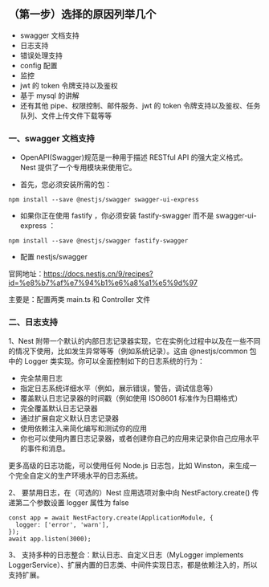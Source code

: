 ## （第一步）选择的原因列举几个

- swagger 文档支持
- 日志支持
- 错误处理支持
- config 配置
- 监控
- jwt 的 token 令牌支持以及鉴权
- 基于 mysql 的讲解
- 还有其他 pipe、权限控制、邮件服务、jwt 的 token 令牌支持以及鉴权、任务队列、文件上传文件下载等等

### 一、swagger 文档支持

- OpenAPI(Swagger)规范是一种用于描述 RESTful API 的强大定义格式。 Nest 提供了一个专用模块来使用它。

- 首先，您必须安装所需的包：

```
npm install --save @nestjs/swagger swagger-ui-express
```

- 如果你正在使用 fastify ，你必须安装 fastify-swagger 而不是 swagger-ui-express ：

```
npm install --save @nestjs/swagger fastify-swagger
```

- 配置 nestjs/swagger

官网地址：https://docs.nestjs.cn/9/recipes?id=%e8%b7%af%e7%94%b1%e6%a8%a1%e5%9d%97

主要是：配置两类 main.ts 和 Controller 文件

### 二、日志支持

1、Nest 附带一个默认的内部日志记录器实现，它在实例化过程中以及在一些不同的情况下使用，比如发生异常等等（例如系统记录）。这由 @nestjs/common 包中的 Logger 类实现。你可以全面控制如下的日志系统的行为：

- 完全禁用日志
- 指定日志系统详细水平（例如，展示错误，警告，调试信息等）
- 覆盖默认日志记录器的时间戳（例如使用 ISO8601 标准作为日期格式）
- 完全覆盖默认日志记录器
- 通过扩展自定义默认日志记录器
- 使用依赖注入来简化编写和测试你的应用
- 你也可以使用内置日志记录器，或者创建你自己的应用来记录你自己应用水平的事件和消息。

更多高级的日志功能，可以使用任何 Node.js 日志包，比如 Winston，来生成一个完全自定义的生产环境水平的日志系统。

2、 要禁用日志，在（可选的）Nest 应用选项对象中向 NestFactory.create() 传递第二个参数设置 logger 属性为 false

```
const app = await NestFactory.create(ApplicationModule, {
  logger: ['error', 'warn'],
});
await app.listen(3000);
```

3、 支持多种的日志整合：默认日志、自定义日志（MyLogger implements LoggerService）、扩展内置的日志类、中间件实现日志，都是依赖注入的，所以支持扩展。
